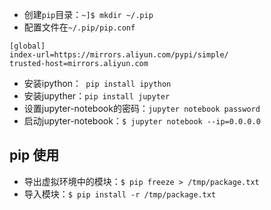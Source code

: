 - 创建`pip`目录：`~]$ mkdir ~/.pip`
- 配置文件在`~/.pip/pip.conf`
```
[global]
index-url=https://mirrors.aliyun.com/pypi/simple/
trusted-host=mirrors.aliyun.com
```

- 安装ipython：` pip install ipython`
- 安装jupyther：`pip install jupyter`
- 设置jupyter-notebook的密码：`jupyter notebook password`
- 启动jupyter-notebook：`$ jupyter notebook --ip=0.0.0.0`

## pip 使用

- 导出虚拟环境中的模块：`$ pip freeze > /tmp/package.txt`
- 导入模块：`$ pip install -r /tmp/package.txt`
